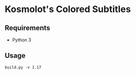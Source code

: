 # Kosmolot's Colored Subtitles

## Requirements

* Python 3

## Usage

```shell
build.py -v 1.17
```

